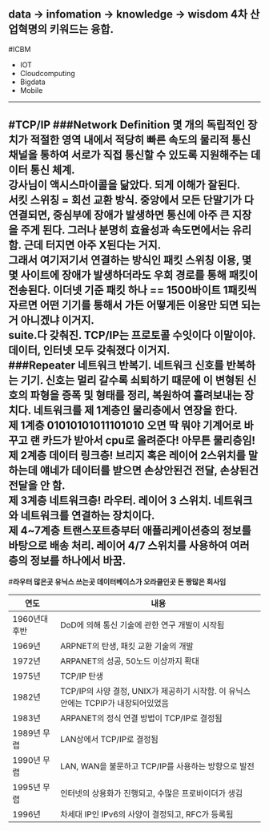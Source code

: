 __data → infomation → knowledge → wisdom__
4차 산업혁명의 키워드는 융합.  
---  
#ICBM  
* IOT
* Cloudcomputing 
* Bigdata 
* Mobile  
---
#TCP/IP
###__Network Definition__
몇 개의 독립적인 장치가 적절한 영역 내에서 적당히 빠른 속도의 물리적 통신 채널을 통하여 서로가 직접 통신할 수 있도록 지원해주는 데이터 통신 체계.  
강사님이 액시스마이콜을 닮았다. 되게 이해가 잘된다.  
__서킷 스위칭 = 회선 교환 방식.__ 중앙에서 모든 단말기가 다 연결되면, 중심부에 장애가 발생하면 통신에 아주 큰 지장을 주게 된다. 그러나 분명히 효율성과 속도면에서는 유리함.
근데 터지면 __아주 X된다는 거지.__  
그래서 여기저기서 연결하는 방식인 __패킷 스위칭__ 이용, 몇몇 사이트에 장애가 발생하더라도 우회 경로를 통해 패킷이 전송된다.
__이더넷 기준 패킷 하나 == 1500바이트__ 1패킷씩 자르면 어떤 기기를 통해서 가든 어떻게든 이용만 되면 되는거 아니겠냐 이거지.  
suite.다 갖춰진. TCP/IP는 프로토콜 수잇이다 이말이야. 데이터, 인터넷 모두 갖춰졌다 이거지.  
###Repeater 
네트워크 반복기. 네트워크 신호를 반복하는 기기. 신호는 멀리 갈수록 쇠퇴하기 때문에 이 변형된 신호의 파형을 증폭 및 형태를 정리, 복원하여 흘려보내는 장치다.
네트워크를 제 1계층인 물리층에서 연장을 한다.  
__제 1계층__ 01010101011101010 오면 딱 뭐야 기계어로 바꾸고 랜 카드가 받아서 cpu로 올려준다! 아무튼 물리층임!  
__제 2계층__ 데이터 링크층! 브리지 혹은 레이어 2스위치를 말하는데 얘네가 데이터를 받으면 손상안된건 전달, 손상된건 전달을 안 함.  
__제 3계층__ 네트워크층! 라우터. 레이어 3 스위치. 네트워크와 네트워크를 연결하는 장치이다.  
__제 4~7계층__ 트랜스포트층부터 애플리케이션층의 정보를 바탕으로 배송 처리. 레이어 4/7 스위치를 사용하여 여러 층의 정보를 하나에서 바꿈.  
---  
#__라우터 많은곳 유닉스 쓰는곳 데이터베이스가 오라클인곳 돈 짱많은 회사임__

연도 | 내용
------------|------------
1960년대 후반|DoD에 의해 통신 기술에 관한 연구 개발이 시작됨
1969년|ARPNET의 탄생, 패킷 교환 기술의 개발
1972년|ARPANET의 성공, 50노드 이상까지 확대
1975년|TCP/IP 탄생
1982년|TCP/IP의 사양 결정, UNIX가 제공하기 시작함. 이 유닉스 안에는 TCPIP가 내장되어있었음
1983년|ARPANET의 정식 연결 방법이 TCP/IP로 결정됨
1989년 무렵|LAN상에서 TCP/IP로 결정됨
1990년 무렵|LAN, WAN을 불문하고 TCP/IP를 사용하는 방향으로 발전
1995년 무렵|인터넷의 상용화가 진행되고, 수많은 프로바이더가 생김
1996년|차세대 IP인 IPv6의 사양이 결정되고, RFC가 등록됨
